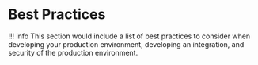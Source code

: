 # Best Practices

!!! info
    This section would include a list of best practices to consider when developing your production environment, developing an integration, and security of the production environment.  
